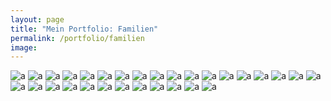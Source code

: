 ```yaml
---
layout: page
title: "Mein Portfolio: Familien"
permalink: /portfolio/familien
image:
---
```


<div class="gallery-box">
  <div class="gallery">
      <!-- 1 -->
      <img src="/images/portfolio/familien_reportage/familien_reportage-3.jpg" loading="lazy" alt="a"/>
      <img src="/images/portfolio/familien/familie-16.jpg" loading="lazy" alt="a"/>
      <img src="/images/portfolio/familien/familie-11-11.jpg" loading="lazy" alt="a"/>
      <!-- 2 -->
      <img src="/images/portfolio/familien/familie-12-12.jpg" loading="lazy" alt="a"/>
      <img src="/images/portfolio/familien/familie-11.jpg" loading="lazy" alt="a"/>
      <img src="/images/portfolio/familien/babybauch-7.jpg" loading="lazy" alt="a"/>
      <!-- 3 -->
      <img src="/images/portfolio/familien_reportage/familien_reportage-1.jpg" loading="lazy" alt="a"/>
      <img src="/images/portfolio/familien_reportage/familien_reportage-5.jpg" loading="lazy" alt="a"/>
      <img src="/images/portfolio/familien/familie-9.jpg" loading="lazy" alt="a"/>
      <!-- 4 -->
      <img src="/images/portfolio/familien/familie-15.jpg" loading="lazy" alt="a"/>
      <img src="/images/portfolio/familien/familie-13.jpg" loading="lazy" alt="a"/>
      <img src="/images/portfolio/familien_reportage/familien_reportage-2.jpg" loading="lazy" alt="a"/>
      <!-- 5 -->
      <img src="/images/portfolio/familien/babybauch-3.jpg" loading="lazy" alt="a"/>
      <img src="/images/portfolio/familien/familie-17.jpg" loading="lazy" alt="a"/>
      <img src="/images/portfolio/familien/familie-4.jpg" loading="lazy" alt="a"/>
      <!-- 6 -->
      <img src="/images/portfolio/familien/babybauch-1.jpg" loading="lazy" alt="a"/>
      <img src="/images/portfolio/familien/familie-4-4.jpg" loading="lazy" alt="a"/>
      <img src="/images/portfolio/familien/babybauch-8.jpg" loading="lazy" alt="a"/>
      <!-- 7 -->
      <img src="/images/portfolio/familien/familie-1.jpg" loading="lazy" alt="a"/>
      <img src="/images/portfolio/familien/familie-18.jpg" loading="lazy" alt="a"/>
      <img src="/images/portfolio/familien/familie-7.jpg" loading="lazy" alt="a"/>
      <!-- 8 -->
      <img src="/images/portfolio/familien/familie-5.jpg" loading="lazy" alt="a"/>
      <img src="/images/portfolio/familien/familie-19.jpg" loading="lazy" alt="a"/>
      <img src="/images/portfolio/familien/familie-6.jpg" loading="lazy" alt="a"/>
      <!-- 9 -->
      <img src="/images/portfolio/familien/familie-20.jpg" loading="lazy" alt="a"/>
      <img src="/images/portfolio/familien/familie-2.jpg" loading="lazy" alt="a"/>
      <img src="/images/portfolio/familien/familie-13-13.jpg" loading="lazy" alt="a"/>
      <!-- 10 -->
      <img src="/images/portfolio/familien/familie-2-2.jpg" loading="lazy" alt="a"/>
      <img src="/images/portfolio/familien/babybauch-5.jpg" loading="lazy" alt="a"/>
       <img src="/images/portfolio/familien/familie-3.jpg" loading="lazy" alt="a"/>
  </div>
</div>